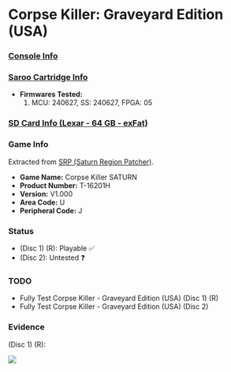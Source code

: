 # Corpse Killer: Graveyard Edition (USA)

### [Console Info](../../../../../Info/Consoles/VA13/README.md)

### [Saroo Cartridge Info](../../../../../Info/Cartridges/RetroGameParadiseStore/1.32F/README.md)

- <b>Firmwares Tested:</b>
  1. MCU: 240627, SS: 240627, FPGA: 05

### [SD Card Info (Lexar - 64 GB - exFat)](../../../../../Info/SdCards/Lexar/64GB/exfat/README.md)

### Game Info

Extracted from [SRP (Saturn Region Patcher)](https://segaxtreme.net/resources/saturn-region-patcher.81/download).

- <b>Game Name:</b> Corpse Killer SATURN
- <b>Product Number:</b> T-16201H
- <b>Version:</b> V1.000
- <b>Area Code:</b> U
- <b>Peripheral Code:</b> J

### Status

- (Disc 1) (R): Playable :white_check_mark:
- (Disc 2): Untested :question:

### TODO

- Fully Test Corpse Killer - Graveyard Edition (USA) (Disc 1) (R)
- Fully Test Corpse Killer - Graveyard Edition (USA) (Disc 2)

### Evidence

(Disc 1) (R):

[![](https://img.youtube.com/vi/OnrBDV2zBwA/0.jpg)](https://www.youtube.com/watch?v=OnrBDV2zBwA)
